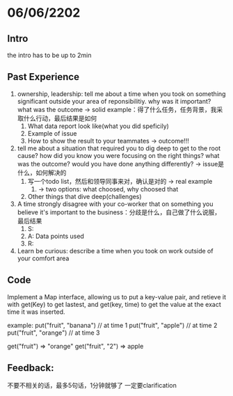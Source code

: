 # 06/06/2202
## Intro
the intro has to be up to 2min

## Past Experience 
1. ownership, leadership: tell me about a time when you took on something significant outside your area of reponsibilitiy. why was it important? what was the outcome -> solid example：得了什么任务，任务背景，我采取什么行动，最后结果是如何
   1. What data report look like(what you did speficily)
   2. Example of issue
   3. How to show the result to your teammates -> outcome!!!
2. tell me about a situation that required you to dig deep to get to the root cause? how did you know you were focusing on the right things? what was the outcome? would you have done anything differently? -> issue是什么，如何解决的
   1. 写一个todo list，然后和领导同事来对，确认是对的 -> real example
      1. -> two options: what choosed, why choosed that
   2. Other things that dive deep(challenges)
3. A time strongly disagree with your co-worker that on something you believe it's important to the business：分歧是什么，自己做了什么说服，最后结果
   1. S: 
   2. A: Data points used 
   3. R: 
4. Learn be curious: describe a time when you took on work outside of your comfort area

## Code
Implement a Map interface, allowing us to put a key-value pair, and retieve it with get(Key) to get lastest, and get(key, time) to get the value at the exact time it was inserted.

example:
put("fruit", "banana") // at time 1
put("fruit", "apple") // at time 2
put("fruit", "orange") // at time 3

get("fruit") => "orange"
get("fruit", "2") => apple

## Feedback:
不要不相关的话，最多5句话，1分钟就够了
一定要clarification
